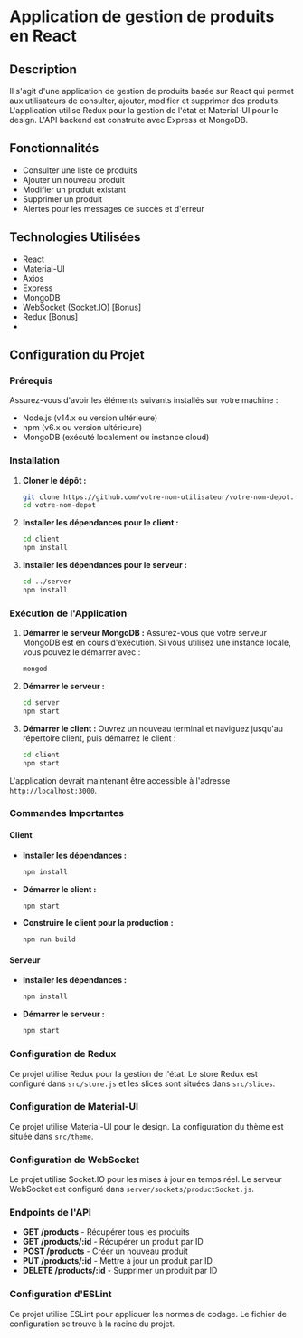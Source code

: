 # Application de gestion de produits en React

## Description

Il s'agit d'une application de gestion de produits basée sur React qui permet aux utilisateurs de consulter, ajouter, modifier et supprimer des produits. L'application utilise Redux pour la gestion de l'état et Material-UI pour le design. L'API backend est construite avec Express et MongoDB.

## Fonctionnalités

- Consulter une liste de produits
- Ajouter un nouveau produit
- Modifier un produit existant
- Supprimer un produit
- Alertes pour les messages de succès et d'erreur

## Technologies Utilisées

- React
- Material-UI
- Axios
- Express
- MongoDB
- WebSocket (Socket.IO) [Bonus]
- Redux [Bonus]
- 
## Configuration du Projet

### Prérequis

Assurez-vous d'avoir les éléments suivants installés sur votre machine :

- Node.js (v14.x ou version ultérieure)
- npm (v6.x ou version ultérieure)
- MongoDB (exécuté localement ou instance cloud)

### Installation

1. **Cloner le dépôt :**
    ```sh
    git clone https://github.com/votre-nom-utilisateur/votre-nom-depot.git
    cd votre-nom-depot
    ```

2. **Installer les dépendances pour le client :**
    ```sh
    cd client
    npm install
    ```

3. **Installer les dépendances pour le serveur :**
    ```sh
    cd ../server
    npm install
    ```

### Exécution de l'Application

1. **Démarrer le serveur MongoDB :**
   Assurez-vous que votre serveur MongoDB est en cours d'exécution. Si vous utilisez une instance locale, vous pouvez le démarrer avec :
    ```sh
    mongod
    ```

2. **Démarrer le serveur :**
    ```sh
    cd server
    npm start
    ```

3. **Démarrer le client :**
   Ouvrez un nouveau terminal et naviguez jusqu'au répertoire client, puis démarrez le client :
    ```sh
    cd client
    npm start
    ```

L'application devrait maintenant être accessible à l'adresse `http://localhost:3000`.

### Commandes Importantes

#### Client

- **Installer les dépendances :**
    ```sh
    npm install
    ```

- **Démarrer le client :**
    ```sh
    npm start
    ```

- **Construire le client pour la production :**
    ```sh
    npm run build
    ```

#### Serveur

- **Installer les dépendances :**
    ```sh
    npm install
    ```

- **Démarrer le serveur :**
    ```sh
    npm start
    ```

### Configuration de Redux

Ce projet utilise Redux pour la gestion de l'état. Le store Redux est configuré dans `src/store.js` et les slices sont situées dans `src/slices`.

### Configuration de Material-UI

Ce projet utilise Material-UI pour le design. La configuration du thème est située dans `src/theme`.

### Configuration de WebSocket

Le projet utilise Socket.IO pour les mises à jour en temps réel. Le serveur WebSocket est configuré dans `server/sockets/productSocket.js`.

### Endpoints de l'API

- **GET /products** - Récupérer tous les produits
- **GET /products/:id** - Récupérer un produit par ID
- **POST /products** - Créer un nouveau produit
- **PUT /products/:id** - Mettre à jour un produit par ID
- **DELETE /products/:id** - Supprimer un produit par ID

### Configuration d'ESLint

Ce projet utilise ESLint pour appliquer les normes de codage. Le fichier de configuration se trouve à la racine du projet.